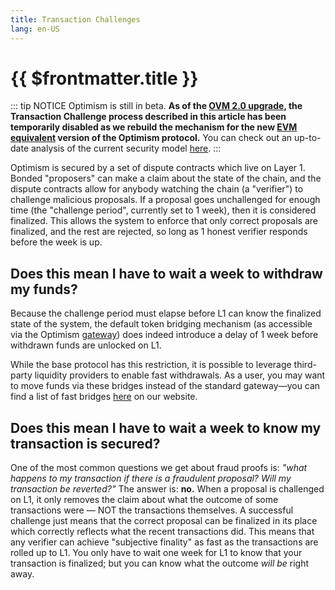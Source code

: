 ```yaml
---
title: Transaction Challenges
lang: en-US
---
```


# {{ $frontmatter.title }}

::: tip NOTICE
Optimism is still in beta.
**As of the [OVM 2.0 upgrade](https://medium.com/ethereum-optimism/introducing-evm-equivalence-5c2021deb306), the Transaction Challenge process described in this article has been temporarily disabled as we rebuild the mechanism for the new [EVM equivalent](https://medium.com/ethereum-optimism/introducing-evm-equivalence-5c2021deb306) version of the Optimism protocol.**
You can check out an up-to-date analysis of the current security model [here](https://l2beat.com/projects/optimism/).
:::

Optimism is secured by a set of dispute contracts which live on Layer 1. Bonded "proposers" can make a claim about the state of the chain, and the dispute contracts allow for anybody watching the chain (a "verifier") to challenge malicious proposals. If a proposal goes unchallenged for enough time (the "challenge period", currently set to 1 week), then it is considered finalized. This allows the system to enforce that only correct proposals are finalized, and the rest are rejected, so long as 1 honest verifier responds before the week is up.

## Does this mean I have to wait a week to withdraw my funds?

Because the challenge period must elapse before L1 can know the finalized state of the system, the default token bridging mechanism (as accessible via the Optimism [gateway](http://gateway.optimism.io)) does indeed introduce a delay of 1 week before withdrawn funds are unlocked on L1.

While the base protocol has this restriction, it is possible to leverage third-party liquidity providers to enable fast withdrawals. As a user, you may want to move funds via these bridges instead of the standard gateway—you can find a list of fast bridges [here](https://www.optimism.io/apps/bridges) on our website.

## Does this mean I have to wait a week to know my transaction is secured?

One of the most common questions we get about fraud proofs is: *"what happens to my transaction if there is a fraudulent proposal? Will my transaction be reverted?"* The answer is: **no.** When a proposal is challenged on L1, it only removes the claim about what the outcome of some transactions were — NOT the transactions themselves. A successful challenge just means that the correct proposal can be finalized in its place which correctly reflects what the recent transactions did. This means that any verifier can achieve "subjective finality" as fast as the transactions are rolled up to L1. You only have to wait one week for L1 to know that your transaction is finalized; but you can know what the outcome *will be* right away.
